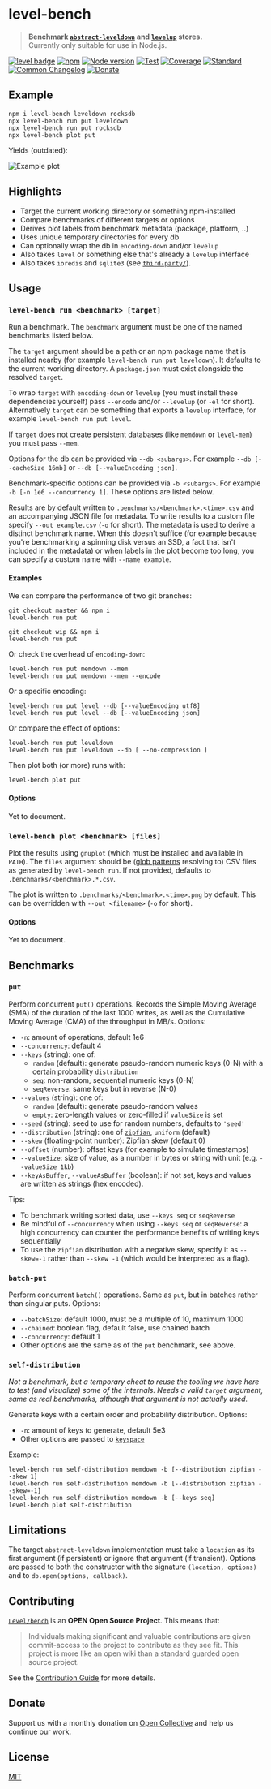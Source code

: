 # level-bench

> **Benchmark [`abstract-leveldown`](https://github.com/Level/abstract-leveldown) and [`levelup`](https://github.com/Level/levelup) stores.**  
> Currently only suitable for use in Node.js.

[![level badge][level-badge]](https://github.com/Level/awesome)
[![npm](https://img.shields.io/npm/v/level-bench.svg)](https://www.npmjs.com/package/level-bench)
[![Node version](https://img.shields.io/node/v/level-bench.svg)](https://www.npmjs.com/package/level-bench)
[![Test](https://img.shields.io/github/workflow/status/Level/bench/Test?label=test)](https://github.com/Level/bench/actions/workflows/test.yml)
[![Coverage](https://img.shields.io/codecov/c/github/Level/bench?label=&logo=codecov&logoColor=fff)](https://codecov.io/gh/Level/bench)
[![Standard](https://img.shields.io/badge/standard-informational?logo=javascript&logoColor=fff)](https://standardjs.com)
[![Common Changelog](https://common-changelog.org/badge.svg)](https://common-changelog.org)
[![Donate](https://img.shields.io/badge/donate-orange?logo=open-collective&logoColor=fff)](https://opencollective.com/level)

## Example

```
npm i level-bench leveldown rocksdb
npx level-bench run put leveldown
npx level-bench run put rocksdb
npx level-bench plot put
```

Yields (outdated):

![Example plot](example.png)

## Highlights

- Target the current working directory or something npm-installed
- Compare benchmarks of different targets or options
- Derives plot labels from benchmark metadata (package, platform, ..)
- Uses unique temporary directories for every db
- Can optionally wrap the db in `encoding-down` and/or `levelup`
- Also takes `level` or something else that's already a `levelup` interface
- Also takes `ioredis` and `sqlite3` (see [`third-party/`](./third-party)).

## Usage

### `level-bench run <benchmark> [target]`

Run a benchmark. The `benchmark` argument must be one of the named benchmarks listed below.

The `target` argument should be a path or an npm package name that is installed nearby (for example `level-bench run put leveldown`). It defaults to the current working directory. A `package.json` must exist alongside the resolved `target`.

To wrap `target` with `encoding-down` or `levelup` (you must install these dependencies yourself) pass `--encode` and/or `--levelup` (or `-el` for short). Alternatively `target` can be something that exports a `levelup` interface, for example `level-bench run put level`.

If `target` does not create persistent databases (like `memdown` or `level-mem`) you must pass `--mem`.

Options for the db can be provided via `--db <subargs>`. For example `--db [--cacheSize 16mb]` or `--db [--valueEncoding json]`.

Benchmark-specific options can be provided via `-b <subargs>`. For example `-b [-n 1e6 --concurrency 1]`. These options are listed below.

Results are by default written to `.benchmarks/<benchmark>.<time>.csv` and an accompanying JSON file for metadata. To write results to a custom file specify `--out example.csv` (`-o` for short). The metadata is used to derive a distinct benchmark name. When this doesn't suffice (for example because you're benchmarking a spinning disk versus an SSD, a fact that isn't included in the metadata) or when labels in the plot become too long, you can specify a custom name with `--name example`.

#### Examples

We can compare the performance of two git branches:

```
git checkout master && npm i
level-bench run put

git checkout wip && npm i
level-bench run put
```

Or check the overhead of `encoding-down`:

```
level-bench run put memdown --mem
level-bench run put memdown --mem --encode
```

Or a specific encoding:

```
level-bench run put level --db [--valueEncoding utf8]
level-bench run put level --db [--valueEncoding json]
```

Or compare the effect of options:

```
level-bench run put leveldown
level-bench run put leveldown --db [ --no-compression ]
```

Then plot both (or more) runs with:

```
level-bench plot put
```

<!-- Lastly, for the adventurous, you can swap out the prototype of `target` with for example some branch of `abstract-leveldown`:

```
npm i memdown Level/abstract-leveldown#improved

level-bench run put memdown --name baseline
level-bench run put memdown --proto abstract-leveldown --name improved
``` -->

#### Options

Yet to document.

### `level-bench plot <benchmark> [files]`

Plot the results using `gnuplot` (which must be installed and available in `PATH`). The `files` argument should be ([glob patterns](https://github.com/mrmlnc/fast-glob) resolving to) CSV files as generated by `level-bench run`. If not provided, defaults to `.benchmarks/<benchmark>.*.csv`.

The plot is written to `.benchmarks/<benchmark>.<time>.png` by default. This can be overridden with `--out <filename>` (`-o` for short).

#### Options

Yet to document.

## Benchmarks

### `put`

Perform concurrent `put()` operations. Records the Simple Moving Average (SMA) of the duration of the last 1000 writes, as well as the Cumulative Moving Average (CMA) of the throughput in MB/s. Options:

- `-n`: amount of operations, default 1e6
- `--concurrency`: default 4
- `--keys` (string): one of:
  - `random` (default): generate pseudo-random numeric keys (0-N) with a certain probability `distribution`
  - `seq`: non-random, sequential numeric keys (0-N)
  - `seqReverse`: same keys but in reverse (N-0)
- `--values` (string): one of:
  - `random` (default): generate pseudo-random values
  - `empty`: zero-length values or zero-filled if `valueSize` is set
- `--seed` (string): seed to use for random numbers, defaults to `'seed'`
- `--distribution` (string): one of [`zipfian`](https://github.com/vweevers/zipfian-integer), `uniform` (default)
- `--skew` (floating-point number): Zipfian skew (default 0)
- `--offset` (number): offset keys (for example to simulate timestamps)
- `--valueSize`: size of value, as a number in bytes or string with unit (e.g. `--valueSize 1kb`)
- `--keyAsBuffer`, `--valueAsBuffer` (boolean): if not set, keys and values are written as strings (hex encoded).

Tips:

- To benchmark writing sorted data, use `--keys seq` or `seqReverse`
- Be mindful of `--concurrency` when using `--keys seq` or `seqReverse`: a high concurrency can counter the performance benefits of writing keys sequentially
- To use the `zipfian` distribution with a negative skew, specify it as `--skew=-1` rather than `--skew -1` (which would be interpreted as a flag).

### `batch-put`

Perform concurrent `batch()` operations. Same as `put`, but in batches rather than singular puts. Options:

- `--batchSize`: default 1000, must be a multiple of 10, maximum 1000
- `--chained`: boolean flag, default false, use chained batch
- `--concurrency`: default 1
- Other options are the same as of the `put` benchmark, see above.

### `self-distribution`

_Not a benchmark, but a temporary cheat to reuse the tooling we have here to test (and visualize) some of the internals. Needs a valid `target` argument, same as real benchmarks, although that argument is not actually used._

Generate keys with a certain order and probability distribution. Options:

- `-n`: amount of keys to generate, default 5e3
- Other options are passed to [`keyspace`](https://github.com/vweevers/keyspace)

Example:

```
level-bench run self-distribution memdown -b [--distribution zipfian --skew 1]
level-bench run self-distribution memdown -b [--distribution zipfian --skew=-1]
level-bench run self-distribution memdown -b [--keys seq]
level-bench plot self-distribution
```

<!-- ### Other ideas

- Write batches in different sizes (feature: define a matrix)
- Write while increasing the number of open iterators (and thus snapshots) -->

## Limitations

The target `abstract-leveldown` implementation must take a `location` as its first argument (if persistent) or ignore that argument (if transient). Options are passed to both the constructor with the signature `(location, options)` and to `db.open(options, callback)`.

## Contributing

[`Level/bench`](https://github.com/Level/bench) is an **OPEN Open Source Project**. This means that:

> Individuals making significant and valuable contributions are given commit-access to the project to contribute as they see fit. This project is more like an open wiki than a standard guarded open source project.

See the [Contribution Guide](https://github.com/Level/community/blob/master/CONTRIBUTING.md) for more details.

## Donate

Support us with a monthly donation on [Open Collective](https://opencollective.com/level) and help us continue our work.

## License

[MIT](LICENSE)

[level-badge]: https://leveljs.org/img/badge.svg
